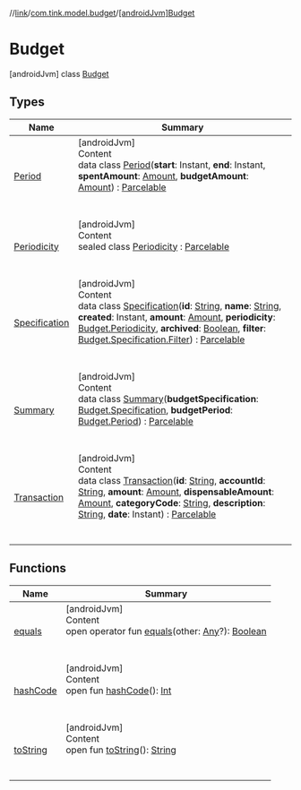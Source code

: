 //[link](../../index.md)/[com.tink.model.budget](../index.md)/[[androidJvm]Budget](index.md)



# Budget  
 [androidJvm] class [Budget](index.md)   


## Types  
  
|  Name|  Summary| 
|---|---|
| <a name="com.tink.model.budget/Budget.Period///PointingToDeclaration/"></a>[Period](-period/index.md)| <a name="com.tink.model.budget/Budget.Period///PointingToDeclaration/"></a>[androidJvm]  <br>Content  <br>data class [Period](-period/index.md)(**start**: Instant, **end**: Instant, **spentAmount**: [Amount](../../com.tink.model.misc/[android-jvm]-amount/index.md), **budgetAmount**: [Amount](../../com.tink.model.misc/[android-jvm]-amount/index.md)) : [Parcelable](https://developer.android.com/reference/kotlin/android/os/Parcelable.html)  <br><br><br>
| <a name="com.tink.model.budget/Budget.Periodicity///PointingToDeclaration/"></a>[Periodicity](-periodicity/index.md)| <a name="com.tink.model.budget/Budget.Periodicity///PointingToDeclaration/"></a>[androidJvm]  <br>Content  <br>sealed class [Periodicity](-periodicity/index.md) : [Parcelable](https://developer.android.com/reference/kotlin/android/os/Parcelable.html)  <br><br><br>
| <a name="com.tink.model.budget/Budget.Specification///PointingToDeclaration/"></a>[Specification](-specification/index.md)| <a name="com.tink.model.budget/Budget.Specification///PointingToDeclaration/"></a>[androidJvm]  <br>Content  <br>data class [Specification](-specification/index.md)(**id**: [String](https://kotlinlang.org/api/latest/jvm/stdlib/kotlin/-string/index.html), **name**: [String](https://kotlinlang.org/api/latest/jvm/stdlib/kotlin/-string/index.html), **created**: Instant, **amount**: [Amount](../../com.tink.model.misc/[android-jvm]-amount/index.md), **periodicity**: [Budget.Periodicity](-periodicity/index.md), **archived**: [Boolean](https://kotlinlang.org/api/latest/jvm/stdlib/kotlin/-boolean/index.html), **filter**: [Budget.Specification.Filter](-specification/-filter/index.md)) : [Parcelable](https://developer.android.com/reference/kotlin/android/os/Parcelable.html)  <br><br><br>
| <a name="com.tink.model.budget/Budget.Summary///PointingToDeclaration/"></a>[Summary](-summary/index.md)| <a name="com.tink.model.budget/Budget.Summary///PointingToDeclaration/"></a>[androidJvm]  <br>Content  <br>data class [Summary](-summary/index.md)(**budgetSpecification**: [Budget.Specification](-specification/index.md), **budgetPeriod**: [Budget.Period](-period/index.md)) : [Parcelable](https://developer.android.com/reference/kotlin/android/os/Parcelable.html)  <br><br><br>
| <a name="com.tink.model.budget/Budget.Transaction///PointingToDeclaration/"></a>[Transaction](-transaction/index.md)| <a name="com.tink.model.budget/Budget.Transaction///PointingToDeclaration/"></a>[androidJvm]  <br>Content  <br>data class [Transaction](-transaction/index.md)(**id**: [String](https://kotlinlang.org/api/latest/jvm/stdlib/kotlin/-string/index.html), **accountId**: [String](https://kotlinlang.org/api/latest/jvm/stdlib/kotlin/-string/index.html), **amount**: [Amount](../../com.tink.model.misc/[android-jvm]-amount/index.md), **dispensableAmount**: [Amount](../../com.tink.model.misc/[android-jvm]-amount/index.md), **categoryCode**: [String](https://kotlinlang.org/api/latest/jvm/stdlib/kotlin/-string/index.html), **description**: [String](https://kotlinlang.org/api/latest/jvm/stdlib/kotlin/-string/index.html), **date**: Instant) : [Parcelable](https://developer.android.com/reference/kotlin/android/os/Parcelable.html)  <br><br><br>


## Functions  
  
|  Name|  Summary| 
|---|---|
| <a name="kotlin/Any/equals/#kotlin.Any?/PointingToDeclaration/"></a>[equals](../../com.tink.service.user/[android-jvm]-user-profile-service-impl/index.md#%5Bkotlin%2FAny%2Fequals%2F%23kotlin.Any%3F%2FPointingToDeclaration%2F%5D%2FFunctions%2F1854938400)| <a name="kotlin/Any/equals/#kotlin.Any?/PointingToDeclaration/"></a>[androidJvm]  <br>Content  <br>open operator fun [equals](../../com.tink.service.user/[android-jvm]-user-profile-service-impl/index.md#%5Bkotlin%2FAny%2Fequals%2F%23kotlin.Any%3F%2FPointingToDeclaration%2F%5D%2FFunctions%2F1854938400)(other: [Any](https://kotlinlang.org/api/latest/jvm/stdlib/kotlin/-any/index.html)?): [Boolean](https://kotlinlang.org/api/latest/jvm/stdlib/kotlin/-boolean/index.html)  <br><br><br>
| <a name="kotlin/Any/hashCode/#/PointingToDeclaration/"></a>[hashCode](../../com.tink.service.user/[android-jvm]-user-profile-service-impl/index.md#%5Bkotlin%2FAny%2FhashCode%2F%23%2FPointingToDeclaration%2F%5D%2FFunctions%2F1854938400)| <a name="kotlin/Any/hashCode/#/PointingToDeclaration/"></a>[androidJvm]  <br>Content  <br>open fun [hashCode](../../com.tink.service.user/[android-jvm]-user-profile-service-impl/index.md#%5Bkotlin%2FAny%2FhashCode%2F%23%2FPointingToDeclaration%2F%5D%2FFunctions%2F1854938400)(): [Int](https://kotlinlang.org/api/latest/jvm/stdlib/kotlin/-int/index.html)  <br><br><br>
| <a name="kotlin/Any/toString/#/PointingToDeclaration/"></a>[toString](../../com.tink.service.user/[android-jvm]-user-profile-service-impl/index.md#%5Bkotlin%2FAny%2FtoString%2F%23%2FPointingToDeclaration%2F%5D%2FFunctions%2F1854938400)| <a name="kotlin/Any/toString/#/PointingToDeclaration/"></a>[androidJvm]  <br>Content  <br>open fun [toString](../../com.tink.service.user/[android-jvm]-user-profile-service-impl/index.md#%5Bkotlin%2FAny%2FtoString%2F%23%2FPointingToDeclaration%2F%5D%2FFunctions%2F1854938400)(): [String](https://kotlinlang.org/api/latest/jvm/stdlib/kotlin/-string/index.html)  <br><br><br>


